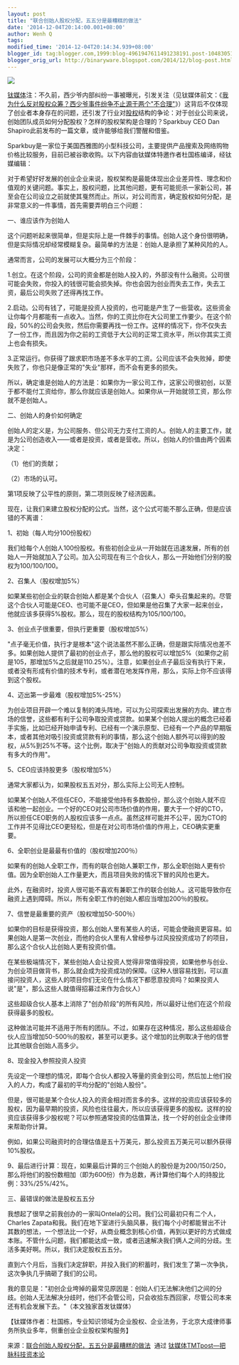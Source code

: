 ```yaml
---
layout: post
title: "联合创始人股权分配，五五分是最糟糕的做法"
date: '2014-12-04T20:14:00.001+08:00'
author: Wenh Q
tags:
modified_time: '2014-12-04T20:14:34.939+08:00'
blogger_id: tag:blogger.com,1999:blog-4961947611491238191.post-1048305130027550751
blogger_orig_url: http://binaryware.blogspot.com/2014/12/blog-post.html
---
```


![](https://images-blogger-opensocial.googleusercontent.com/gadgets/proxy?url=http%3A%2F%2Fwww.tmtpost.com%2Fwp-content%2Fuploads%2F2014%2F11%2F141688789984.jpg&container=blogger&gadget=a&rewriteMime=image%2F*)

[钛媒体](http://www.tmtpost.com/)注：不久前，西少爷内部纠纷一事被曝光，引发关注（见钛媒体前文：《[我为什么反对股权众筹？西少爷事件纷争不止源于两个"不合理"](http://www.tmtpost.com/169550.html)》）这背后不仅体现了创业者本身存在的问题，还引发了行业对[股权](http://www.tmtpost.com/tag/%E8%82%A1%E6%9D%83)结构的争论：对于创业公司来说，创始团队成员如何分配股权？怎样的股权架构是合理的？Sparkbuy
CEO Dan Shapiro此前发布的一篇文章，或许能够给我们警醒和借鉴。

Sparkbuy是一家位于美国西雅图的小型科技公司，主要提供产品搜索及网络购物价格比较服务，目前已被谷歌收购。以下内容由钛媒体特邀作者杜国栋编译，经钛媒编辑：

对于希望好好发展的创业企业来说，股权架构是最能体现出企业差异性、理念和价值观的关键问题。事实上，股权问题，比其他问题，更有可能扼杀一家新公司，甚至会在公司设立之前就使其戛然而止。所以，对公司而言，确定股权如何分配，是非常意义的一件事情，首先需要弄明白三个问题：

一、谁应该作为创始人

这个问题听起来很简单，但是实际上是一件棘手的事情。创始人这个身份很明确，但是实际情况却经常模糊复杂。最简单的方法是：创始人是承担了某种风险的人。


通常而言，公司的发展可以大概分为三个阶段：

1.创立。在这个阶段，公司的资金都是创始人投入的，外部没有什么融资。公司很可能会失败，你投入的钱很可能会损失掉。你也会因为创业而失去工作，失去工资，最后公司失败了还得再找工作。

2.启动。公司有钱了，可能是投资人投资的，也可能是产生了一些营收。这些资金让你每个月都能有一点收入。当然，你的工资比你在大公司里工作要少。在这个阶段，50%的公司会失败，然后你需要再找一份工作。这样的情况下，你不仅失去了一份工作，而且因为你之前的工资低于大公司的正常工资水平，所以你其实工资上也会有损失。

3.正常运行。你获得了跟求职市场差不多水平的工资。公司应该不会失败掉，即使失败了，你也只是像正常的"失业"那样，而不会有更多的损失。

所以，确定谁是创始人的方法是：如果你为一家公司工作，这家公司很初创，以至于都不能付工资给你，那么你就应该是创始人。如果你从一开始就领工资，那么你就不是创始人。

二、创始人的身价如何确定

创始人的定义是，为公司服务、但公司无力支付工资的人。创始人的主要工作，就是为公司创造收入——或者是投资，或者是营收。所以，创始人的价值由两个因素决定：

（1）他们的贡献；

（2）市场的认可。

第1项反映了公平性的原则，第二项则反映了经济因素。

现在，让我们来建立股权分配的公式。当然，这个公式可能不那么正确，但是应该错的不离谱：

1、初始（每人均分100份股权）

我们给每个人创始人100份股权。有些初创企业从一开始就在迅速发展，所有的创始人一开始就加入了公司。加入公司现在有三个合伙人，那么一开始他们分别的股权为100/100/100。

2、召集人（股权增加5%）

如果某些初创企业的联合创始人都是某个合伙人（召集人）牵头召集起来的。尽管这个合伙人可能是CEO、也可能不是CEO，但如果是他召集了大家一起来创业，他就应该多获得5%股权。那么，现在的股权结构为105/100/100。

3、创业点子很重要，但执行更重要（股权增加5%）

"点子毫无价值，执行才是根本"这个说法虽然不那么正确，但是跟实际情况也差不多。如果创始人提供了最初的创业点子，那么他的股权可以增加5%（如果你之前是105，那增加5%之后就是110.25%）。注意，如果创业点子最后没有执行下来，或者没有形成有价值的技术专利，或者潜在地发挥作用，那么，实际上你不应该得到这个股权。

4、迈出第一步最难（股权增加5%-25%）

为创业项目开辟一个难以复制的滩头阵地，可以为公司探索出发展的方向、建立市场的信誉，这些都有利于公司争取投资或贷款。如果某个创始人提出的概念已经着手实施，比如已经开始申请专利、已经有一个演示原型、已经有一个产品的早期版本，或者其他对吸引投资或贷款有利的事情，那么这个创始人额外可以得到的股权，从5%到25%不等。这个比例，取决于"创始人的贡献对公司争取投资或贷款有多大的作用"。


5、CEO应该持股更多（股权增加5%）

通常大家都认为，如果股权五五对分，那么实际上公司无人控制。

如果某个创始人不信任CEO，不能接受他持有多数股份，那么这个创始人就不应该和他一起创业。一个好的CEO对公司市场价值的作用，要大于一个好的CTO，所以担任CEO职务的人股权应该多一点点。虽然这样可能并不公平，因为CTO的工作并不见得比CEO更轻松，但是在对公司市场价值的作用上，CEO确实更重要。

6、全职创业是最最有价值的（股权增加200％）

如果有的创始人全职工作，而有的联合创始人兼职工作，那么全职创始人更有价值。因为全职创始人工作量更大，而且项目失败的情况下冒的风险也更大。


此外，在融资时，投资人很可能不喜欢有兼职工作的联合创始人。这可能导致你在融资上遇到障碍。所以，所有全职工作的创始人都应当增加200％的股权。

7、信誉是最重要的资产（股权增加50-500％）

如果你的目标是获得投资，那么创始人里有某些人的话，可能会使融资更容易。如果创始人是第一次创业，而他的合伙人里有人曾经参与过风投投资成功了的项目，那么这个合伙人比创始人更有投资价值。

在某些极端情况下，某些创始人会让投资人觉得非常值得投资，如果他参与创业、为创业项目做背书，那么就会成为投资成功的保障。（这种人很容易找到，可以直接问投资人，这些人的项目你们无论在什么情况下都愿意投资吗？如果投资人说"是"，那么这些人就值得招募过来作为合伙人）

这些超级合伙人基本上消除了"创办阶段"的所有风险，所以最好让他们在这个阶段获得最多的股权。

这种做法可能并不适用于所有的团队。不过，如果存在这种情况，那么这些超级合伙人应当增加50-500％的股权，甚至可以更多。这个增加的比例取决于他的信誉比其他联合创始人高多少。


8、现金投入参照投资人投资

先设定一个理想的情况，即每个合伙人都投入等量的资金到公司，然后加上他们投入的人力，构成了最初的平均分配的"创始人股份"。

但是，很可能是某个合伙人投入的资金相对而言多的多。这样的投资应该获较多的股权，因为最早期的投资，风险也往往最大，所以应该获得更多的股权。这样的投资应该获得多少股权呢？可以参照通常投资的估值算法，找一个好的创业企业律师来帮助你计算。

例如，如果公司融资时的合理估值是五十万美元，那么投资五万美元可以额外获得10%股权。

9、最后进行计算：现在，如果最后计算的三个创始人的股份是为200/150/250，那么将他们的股份数相加（即为600份）作为总数，再计算他们每个人的持股比例：33%/25%/42%。



三、最错误的做法是股权五五分

我想起了很早之前我创办的一家叫Ontela的公司。我们公司最初只有二个人，Charles
Zapata和我。我们在地下室进行头脑风暴，我们每个小时都能冒出不计其数的想法，一个想法比一个好，从商业概念到核心价值，再到以更好的方式做成本账。不管什么问题，我们都能达成一致，或者迅速解决我们俩人之间的分歧。生活多美好啊。所以，我们决定股权五五分。


直到六个月后，当我们决定辞职，并投入我们的积蓄时，我们发生了第一次争执，这次争执几乎搞砸了我们的公司。

我的意见是："初创企业垮掉的最常见原因是：创始人们无法解决他们之间的分歧。创始人无法解决分歧时，他们不会管公司，只会收拾东西回家，尽管公司本来还有机会发展下去。"（本文独家首发钛媒体）

【钛媒体作者：杜国栋，专业知识领域为企业股权、企业法务，于北京大成律师事务所执业多年，侧重创业企业股权架构服务】

来源：[联合创始人股权分配，五五分是最糟糕的做法](http://www.tmtpost.com/172112.html)  通过 [钛媒体TMTpost—把脉科技资本论](http://www.tmtpost.com/)
